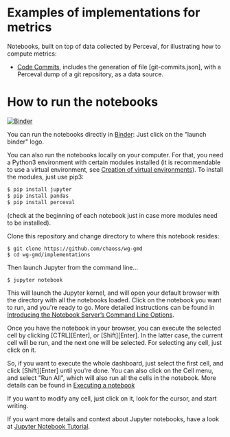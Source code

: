 # Examples of implementations for metrics

Notebooks, built on top of data collected by Perceval,
for illustrating how to compute metrics:

* [Code Commits](Code_Commits.ipynb),
includes the generation of file [git-commits.json],
with a Perceval dump of a git repository, as a data source.

# How to run the notebooks

[![Binder](https://mybinder.org/badge_logo.svg)](https://mybinder.org/v2/gh/chaoss/wg-gmd/master?filepath=implementations)

You can run the notebooks directly in [Binder](https://mybinder.org):
Just click on the "launch binder" logo.

You can also run the notebooks locally on your computer.
For that, you need a Python3 environment with certain modules installed
(it is recommendable to use a virtual environment,
  see [Creation of virtual environments](https://docs.python.org/3/library/venv.html)).
To install the modules, just use pip3:

```bash
$ pip install jupyter
$ pip install pandas
$ pip install perceval
```

(check at the beginning of each notebook just in case more modules need to be installed).

Clone this repository and change directory to where this notebook resides:

```
$ git clone https://github.com/chaoss/wg-gmd
$ cd wg-gmd/implementations
```

Then launch Jupyter from the command line...

```
$ jupyter notebook
```

This will launch the Jupyter kernel, and will open your default browser
with the directory with all the notebooks loaded.
Click on the notebook you want to run, and you're ready to go.
More detailed instructions can be found in
[Introducing the Notebook Server’s Command Line Options](https://jupyter-notebook.readthedocs.io/en/stable/config.html).

Once you have the notebook in your browser, you can execute the selected cell
by clicking \[CTRL\]\[Enter\], or \[Shift\]\[Enter\]. In the latter case,
the current cell will be run, and the next one will be selected.
For selecting any cell, just click on it.

So, if you want to execute the whole dashboard, just select the first cell,
and click \[Shift\]\[Enter\] until you're done.
You can also click on the Cell menu, and select "Run All",
which will also run all the cells in the notebook.
More details can be found in [Executing a notebook](https://jupyter-notebook-beginner-guide.readthedocs.io/en/stable/execute.html#executing-a-notebook)

If you want to modify any cell, just click on it, look for the cursor,
and start writing.

If you want more details and context about Jupyter notebooks, have a look at
[Jupyter Notebook Tutorial](https://www.datacamp.com/community/tutorials/tutorial-jupyter-notebook).

